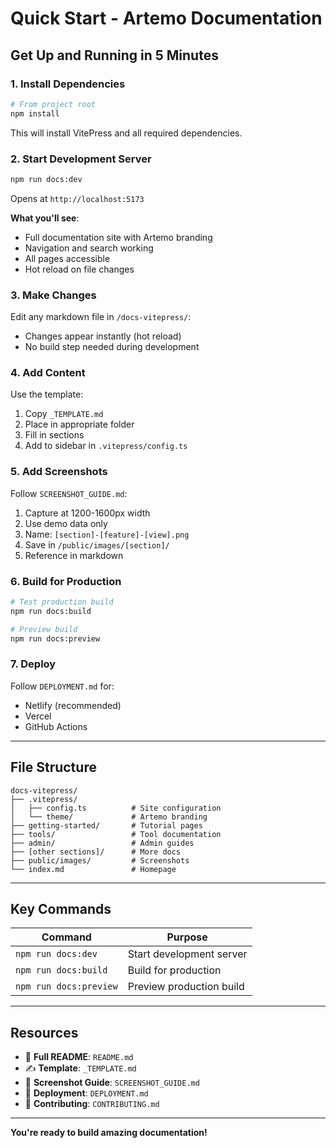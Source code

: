 # Quick Start - Artemo Documentation

## Get Up and Running in 5 Minutes

### 1. Install Dependencies

```bash
# From project root
npm install
```

This will install VitePress and all required dependencies.

### 2. Start Development Server

```bash
npm run docs:dev
```

Opens at `http://localhost:5173`

**What you'll see**:
- Full documentation site with Artemo branding
- Navigation and search working
- All pages accessible
- Hot reload on file changes

### 3. Make Changes

Edit any markdown file in `/docs-vitepress/`:
- Changes appear instantly (hot reload)
- No build step needed during development

### 4. Add Content

Use the template:
1. Copy `_TEMPLATE.md`
2. Place in appropriate folder
3. Fill in sections
4. Add to sidebar in `.vitepress/config.ts`

### 5. Add Screenshots

Follow `SCREENSHOT_GUIDE.md`:
1. Capture at 1200-1600px width
2. Use demo data only
3. Name: `[section]-[feature]-[view].png`
4. Save in `/public/images/[section]/`
5. Reference in markdown

### 6. Build for Production

```bash
# Test production build
npm run docs:build

# Preview build
npm run docs:preview
```

### 7. Deploy

Follow `DEPLOYMENT.md` for:
- Netlify (recommended)
- Vercel
- GitHub Actions

---

## File Structure

```
docs-vitepress/
├── .vitepress/
│   ├── config.ts          # Site configuration
│   └── theme/             # Artemo branding
├── getting-started/       # Tutorial pages
├── tools/                 # Tool documentation
├── admin/                 # Admin guides
├── [other sections]/      # More docs
├── public/images/         # Screenshots
└── index.md               # Homepage
```

---

## Key Commands

| Command | Purpose |
|---------|---------|
| `npm run docs:dev` | Start development server |
| `npm run docs:build` | Build for production |
| `npm run docs:preview` | Preview production build |

---

## Resources

- 📖 **Full README**: `README.md`
- ✍️ **Template**: `_TEMPLATE.md`
- 📸 **Screenshot Guide**: `SCREENSHOT_GUIDE.md`
- 🚀 **Deployment**: `DEPLOYMENT.md`
- 🤝 **Contributing**: `CONTRIBUTING.md`

---

**You're ready to build amazing documentation!**
